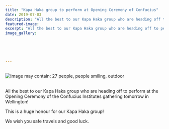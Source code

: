 ```yaml
---
title: "Kapa Haka group to perform at Opening Ceremony of Confucius"
date: 2019-07-03
description: "All the best to our Kapa Haka group who are heading off to perform at the Opening Ceremony of the Confucius Institutes..."
featured-image: 
excerpt: "All the best to our Kapa Haka group who are heading off to perform at the Opening Ceremony of the Confucius Institutes gathering tomorrow in Wellington"
image_gallery:
	
	
	
	
	
---
```


<p><br /><img src="https://scontent-syd2-1.xx.fbcdn.net/v/t1.0-9/65549863_2289038651145300_2335511286084796416_n.jpg?_nc_cat=111&amp;_nc_eui2=AeHXgHAHm2pES87AbDMHB_KgSMwrz0xMg3YlNAmwHQITiU3-6XdncqKKD4B6pCvKLb88IgQyFxjPWnDJ90dStBNH-b4OqIGfA4Zc6VlKI-so1A&amp;_nc_oc=AQns4_2qVRi46z-wBLWVkZeqksDvpFHIwnz_poa98yrm9H1HSA9DVuHuQu4WkpNpZic&amp;_nc_ht=scontent-syd2-1.xx&amp;oh=5ded669273aa42a41ea19ff505c6f3ce&amp;oe=5DC3D00C" alt="Image may contain: 27 people, people smiling, outdoor" /></p>
<p>&nbsp;<br />All the best to our Kapa Haka group who are heading off to perform at the Opening Ceremony of the Confucius Institutes gathering tomorrow in Wellington!&nbsp;</p>
<p>This is a huge honour for our Kapa Haka group!</p>
<p>We wish you safe travels and good luck.</p>

